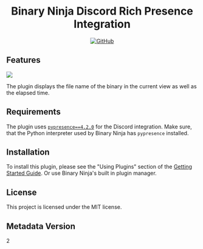 <h1 align="center">Binary Ninja Discord Rich Presence Integration</h1>
<p align="center">
    <a href="https://github.com/x1tan/binaryninja-discord-integration/blob/master/LICENSE">
        <img alt="GitHub" src="https://img.shields.io/github/license/x1tan/binaryninja-discord-integration">
    </a>
</p>

## Features

![](https://i.imgur.com/hBTlbWF.png)

The plugin displays the file name of the binary in the current view as well as the elapsed time.

## Requirements

The plugin uses [`pypresence==4.2.0`](https://pypi.org/project/pypresence/) for the Discord integration. Make sure, that
the Python interpreter used by Binary Ninja has `pypresence` installed.

## Installation

To install this plugin, please see the "Using Plugins" section of the [Getting Started Guide](https://docs.binary.ninja/getting-started.html#using-plugins). Or use Binary Ninja's built in plugin manager.

## License

This project is licensed under the MIT license.

## Metadata Version

2
